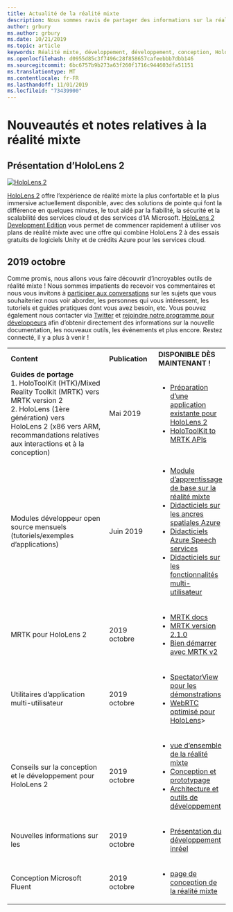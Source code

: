 ```yaml
---
title: Actualité de la réalité mixte
description: Nous sommes ravis de partager des informations sur la réalité mixte avec vous ! Nous sommes à l’écoute de vos commentaires et aimerions vous inviter à participer à la conversation.
author: grbury
ms.author: grbury
ms.date: 10/21/2019
ms.topic: article
keywords: Réalité mixte, développement, développement, conception, HoloLens, services Azure, Actualités, HoloLens 2
ms.openlocfilehash: d0955d85c3f7496c28f858657cafeebbb7dbb146
ms.sourcegitcommit: 6bc6757b9b273a63f260f1716c944603dfa51151
ms.translationtype: MT
ms.contentlocale: fr-FR
ms.lasthandoff: 11/01/2019
ms.locfileid: "73439900"
---
```

# <a name="mixed-reality-news-and-notes"></a>Nouveautés et notes relatives à la réalité mixte

## <a name="introducing-hololens-2"></a>Présentation d’HoloLens 2

[![HoloLens 2](images/hololens2.jpg)](https://www.microsoft.com/hololens/hardware)

[HoloLens 2](https://www.microsoft.com/hololens/hardware) offre l’expérience de réalité mixte la plus confortable et la plus immersive actuellement disponible, avec des solutions de pointe qui font la différence en quelques minutes, le tout aidé par la fiabilité, la sécurité et la scalabilité des services cloud et des services d’IA Microsoft. [HoloLens 2 Development Edition](https://www.microsoft.com//hololens/developers) vous permet de commencer rapidement à utiliser vos plans de réalité mixte avec une offre qui combine HoloLens 2 à des essais gratuits de logiciels Unity et de crédits Azure pour les services cloud.

## <a name="october-2019"></a>2019 octobre

Comme promis, nous allons vous faire découvrir d’incroyables outils de réalité mixte ! Nous sommes impatients de recevoir vos commentaires et nous vous invitons à [participer aux conversations](https://holodevelopersslack.azurewebsites.net/) sur les sujets que vous souhaiteriez nous voir aborder, les personnes qui vous intéressent, les tutoriels et guides pratiques dont vous avez besoin, etc. Vous pouvez également nous contacter via [Twitter](https://twitter.com/MxdRealityDev) et [rejoindre notre programme pour développeurs](https://aka.ms/iwantmr) afin d’obtenir directement des informations sur la nouvelle documentation, les nouveaux outils, les événements et plus encore. Restez connecté, il y a plus à venir !

<table>
<tr>
<th style="width: 400px; text-align:left;">Content</th><th style="width: 125px; text-align:left;">Publication</th><th style="width: 125px; text-align:left;">DISPONIBLE DÈS MAINTENANT !</th>
</tr> 
<tr>
<td><b>Guides de portage</b> <br>1. HoloToolKit (HTK)/Mixed Reality Toolkit (MRTK) vers MRTK version 2
<br>2. HoloLens (1ère génération) vers HoloLens 2 (x86 vers ARM, recommandations relatives aux interactions et à la conception)
</td></td><td>Mai 2019</td><td> <ul><li><a href=https://docs.microsoft.com/windows/mixed-reality/mrtk-porting-guide>Préparation d’une application existante pour HoloLens 2</a><li><a href=https://microsoft.github.io/MixedRealityToolkit-Unity/Documentation/HTKToMRTKPortingGuide.html>HoloToolKit to MRTK APIs</a></td>
</tr>
<tr>
<td>Modules développeur open source mensuels (tutoriels/exemples d’applications)</td><td>Juin 2019</td><td> <ul><li><a href=https://docs.microsoft.com/windows/mixed-reality/mrlearning-base-ch1>Module d’apprentissage de base sur la réalité mixte</a><li><a href=https://docs.microsoft.com/windows/mixed-reality/mrlearning-asa-ch1>Didacticiels sur les ancres spatiales Azure</a><li><a href=https://docs.microsoft.com/windows/mixed-reality/mrlearning-speechsdk-ch1>Didacticiels Azure Speech services</a><li><a href=https://docs.microsoft.com/windows/mixed-reality/mrlearning-sharing(photon)-ch1>Didacticiels sur les fonctionnalités multi-utilisateur</a></td>
</tr>
<tr>
<td>MRTK pour HoloLens 2</td><td>2019 octobre</td><td> <ul><li><a href=https://microsoft.github.io/MixedRealityToolkit-Unity/Documentation/GettingStartedWithTheMRTK.html>MRTK docs</a><li><a href=https://github.com/Microsoft/MixedRealityToolkit-Unity/releases>MRTK version 2.1.0</a><li><a href=https://docs.microsoft.com/windows/mixed-reality/mrtk-getting-started>Bien démarrer avec MRTK v2</a></td>
</tr>
<tr>
<td>Utilitaires d’application multi-utilisateur</td><td>2019 octobre</td><td> <ul><li><a href=https://docs.microsoft.com/windows/mixed-reality/spectator-view>SpectatorView pour les démonstrations</a><li><a href=https://github.com/microsoft/MixedReality-WebRTC>WebRTC optimisé pour HoloLens</a>></td>
</tr>
<tr>
<td>Conseils sur la conception et le développement pour HoloLens 2</td><td>2019 octobre</td><td> <ul><li><a href=https://docs.microsoft.com/windows/mixed-reality/>vue d’ensemble de la réalité mixte</a><li><a href=https://docs.microsoft.com/windows/mixed-reality/design>Conception et prototypage</a><li><a href=https://docs.microsoft.com/windows/mixed-reality/development>Architecture et outils de développement</a></td>
</tr>
<tr>
  <td>Nouvelles informations sur les</td><td>2019 octobre</td><td> <ul><li><a href=https://docs.microsoft.com/windows/mixed-reality/unreal-development-overview>Présentation du développement inréel</a></td>
</tr>
<tr>
  <td>Conception Microsoft Fluent</td><td>2019 octobre</td><td> <ul><li><a href=https://www.microsoft.com/design/fluent/>page de conception de la réalité mixte</a></td>
</tr>
</table>
